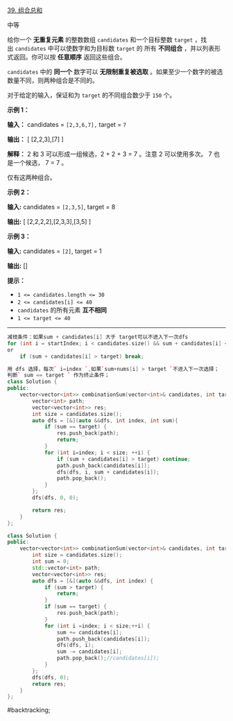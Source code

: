 [39. 组合总和](https://leetcode.cn/problems/combination-sum/)

中等

给你一个 **无重复元素** 的整数数组 `candidates` 和一个目标整数 `target` ，找出 `candidates` 中可以使数字和为目标数 `target` 的 所有 **不同组合** ，并以列表形式返回。你可以按 **任意顺序** 返回这些组合。

`candidates` 中的 **同一个** 数字可以 **无限制重复被选取** 。如果至少一个数字的被选数量不同，则两种组合是不同的。 

对于给定的输入，保证和为 `target` 的不同组合数少于 `150` 个。

**示例 1：**

**输入：** candidates = `[2,3,6,7],` target = `7`

**输出：** [ [2,2,3],[7] ]

**解释：**
2 和 3 可以形成一组候选，2 + 2 + 3 = 7 。注意 2 可以使用多次。
7 也是一个候选， 7 = 7 。

仅有这两种组合。

**示例 2：**

**输入:** candidates = `[2,3,5]`, target = 8

**输出:** [ [2,2,2,2],[2,3,3],[3,5] ]

**示例 3：**

**输入:** candidates = `[2]`, target = 1

**输出:** []

**提示：**

- `1 <= candidates.length <= 30`
- `2 <= candidates[i] <= 40`
- `candidates` 的所有元素 **互不相同**
- `1 <= target <= 40`

---- ----
```c
减枝条件：如果sum + candidates[i] 大于 target可以不进入下一次dfs
for (int i = startIndex; i < candidates.size() && sum + candidates[i] <= target; i++)
or
    if (sum + candidates[i] > target) break;
```


```cpp
用 dfs 选择，每次` i=index `,如果`sum+nums[i] > target `不进入下一次选择；
判断` sum == target ` 作为终止条件；
class Solution {
public:
    vector<vector<int>> combinationSum(vector<int>& candidates, int target) {
        vector<int> path;
        vector<vector<int>> res;
        int size = candidates.size();
        auto dfs = [&](auto &&dfs, int index, int sum){
            if (sum == target) {
                res.push_back(path);
                return;
            }
            for (int i=index; i < size; ++i) {
                if (sum + candidates[i] > target) continue;
                path.push_back(candidates[i]);
                dfs(dfs, i, sum + candidates[i]);
                path.pop_back();
            }
        };
        dfs(dfs, 0, 0);

        return res;
    }
};
```

```cpp
class Solution {
public:
    vector<vector<int>> combinationSum(vector<int>& candidates, int target) {
        int size = candidates.size();
        int sum = 0;
        std::vector<int> path;
        vector<vector<int>> res;
        auto dfs = [&](auto &&dfs, int index) {
            if (sum > target) {
                return;
            }
            if (sum == target) {
                res.push_back(path);
            }
            for (int i =index; i < size;++i) {
                sum += candidates[i];
                path.push_back(candidates[i]);
                dfs(dfs, i);
                sum -= candidates[i];
                path.pop_back();//candidates[i]);
            }
        };
        dfs(dfs, 0);
        return res;
    }
};
```
#backtracking;
